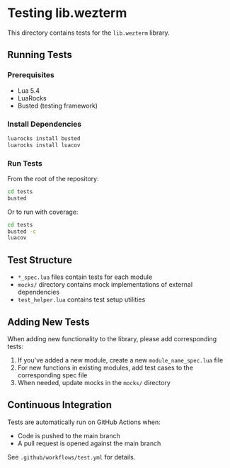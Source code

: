 # Testing lib.wezterm

This directory contains tests for the `lib.wezterm` library.

## Running Tests

### Prerequisites

- Lua 5.4
- LuaRocks
- Busted (testing framework)

### Install Dependencies

```bash
luarocks install busted
luarocks install luacov
```

### Run Tests

From the root of the repository:

```bash
cd tests
busted
```

Or to run with coverage:

```bash
cd tests
busted -c
luacov
```

## Test Structure

- `*_spec.lua` files contain tests for each module
- `mocks/` directory contains mock implementations of external dependencies
- `test_helper.lua` contains test setup utilities

## Adding New Tests

When adding new functionality to the library, please add corresponding tests:

1. If you've added a new module, create a new `module_name_spec.lua` file
2. For new functions in existing modules, add test cases to the corresponding spec file
3. When needed, update mocks in the `mocks/` directory

## Continuous Integration

Tests are automatically run on GitHub Actions when:
- Code is pushed to the main branch
- A pull request is opened against the main branch

See `.github/workflows/test.yml` for details.
